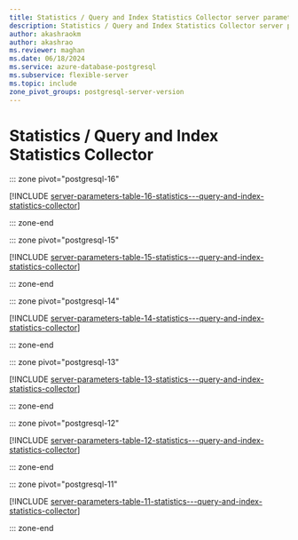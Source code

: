 ```yaml
---
title: Statistics / Query and Index Statistics Collector server parameters
description: Statistics / Query and Index Statistics Collector server parameters for Azure Database for PostgreSQL - Flexible Server.
author: akashraokm
author: akashrao
ms.reviewer: maghan
ms.date: 06/18/2024
ms.service: azure-database-postgresql
ms.subservice: flexible-server
ms.topic: include
zone_pivot_groups: postgresql-server-version
---
```

# Statistics / Query and Index Statistics Collector


::: zone pivot="postgresql-16"

[!INCLUDE [server-parameters-table-16-statistics---query-and-index-statistics-collector](./includes/server-parameters-table-16-statistics---query-and-index-statistics-collector.md)]

::: zone-end


::: zone pivot="postgresql-15"

[!INCLUDE [server-parameters-table-15-statistics---query-and-index-statistics-collector](./includes/server-parameters-table-15-statistics---query-and-index-statistics-collector.md)]

::: zone-end


::: zone pivot="postgresql-14"

[!INCLUDE [server-parameters-table-14-statistics---query-and-index-statistics-collector](./includes/server-parameters-table-14-statistics---query-and-index-statistics-collector.md)]

::: zone-end


::: zone pivot="postgresql-13"

[!INCLUDE [server-parameters-table-13-statistics---query-and-index-statistics-collector](./includes/server-parameters-table-13-statistics---query-and-index-statistics-collector.md)]

::: zone-end


::: zone pivot="postgresql-12"

[!INCLUDE [server-parameters-table-12-statistics---query-and-index-statistics-collector](./includes/server-parameters-table-12-statistics---query-and-index-statistics-collector.md)]

::: zone-end


::: zone pivot="postgresql-11"

[!INCLUDE [server-parameters-table-11-statistics---query-and-index-statistics-collector](./includes/server-parameters-table-11-statistics---query-and-index-statistics-collector.md)]

::: zone-end


